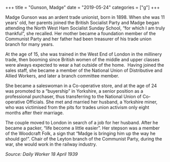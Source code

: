 +++
title = "Gunson, Madge"
date = "2019-05-24"
categories = ["g"]
+++

  
Madge Gunson was an ardent trade unionist, born in 1898. When she was 11 years' old, her parents joined the British Socialist Party and Madge began attending the North West Ham Socialist Sunday School, “for which I am truly thankful”, she recalled. Her mother became a foundation member of the Communist Party and her father had been treasurer of his trade union branch for many years.

At the age of 15, she was trained in the West End of London in the millinery trade, then booming since British women of the middle and upper classes were always expected to wear a hat outside of the home.  Having joined the sales staff, she became a member of the National Union of Distributive and Allied Workers, and later a branch committee member.

She became a saleswoman in a Co-operative store, and at the age of 24 was promoted to a “buyership” in Yorkshire, a senior position as a professional purchaser, thus transferring to the National Union of Co-operative Officials. She met and married her husband, a Yorkshire miner, who was victimised from the pits for trades union activism only eight months after their marriage.

The couple moved to London in search of a job for her husband. After he became a packer, “life become a little easier”. Her stepson was a member of the Woodcraft Folk, a sign that “Madge is bringing him up the way he should go!”. Chair of the Leyton branch of the Communist Party, during the war, she would work in the railway industry.

_Source: Daily Worker 18 April 1939_
